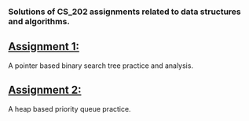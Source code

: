 ### Solutions of CS_202 assignments related to data structures and algorithms.

## <a href=https://github.com/mHuseyin0/CS_202_Assignments/tree/main/HW_1>Assignment 1:</a>
A pointer based binary search tree practice and analysis.

## <a href=https://github.com/mHuseyin0/CS_202_Assignments/tree/main/HW_2>Assignment 2:</a>
A heap based priority queue practice.

